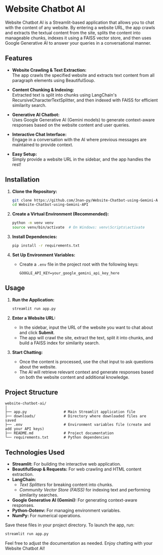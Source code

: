 # Website Chatbot AI

Website Chatbot AI is a Streamlit-based application that allows you to chat with the content of any website. By entering a website URL, the app crawls and extracts the textual content from the site, splits the content into manageable chunks, indexes it using a FAISS vector store, and then uses Google Generative AI to answer your queries in a conversational manner.

## Features

- **Website Crawling & Text Extraction:**  
  The app crawls the specified website and extracts text content from all paragraph elements using BeautifulSoup.

- **Content Chunking & Indexing:**  
  Extracted text is split into chunks using LangChain's RecursiveCharacterTextSplitter, and then indexed with FAISS for efficient similarity search.

- **Generative AI Chatbot:**  
  Uses Google Generative AI (Gemini models) to generate context-aware responses based on the website content and user queries.

- **Interactive Chat Interface:**  
  Engage in a conversation with the AI where previous messages are maintained to provide context.

- **Easy Setup:**  
  Simply provide a website URL in the sidebar, and the app handles the rest!

## Installation

1. **Clone the Repository:**
   ```bash
   git clone https://github.com/Jnan-py/Website-Chatbot-using-Gemini-API.git
   cd Website-Chatbot-using-Gemini-API
   ```

2. **Create a Virtual Environment (Recommended):**

   ```bash
   python -m venv venv
   source venv/bin/activate  # On Windows: venv\Scripts\activate
   ```

3. **Install Dependencies:**

   ```bash
   pip install -r requirements.txt
   ```

4. **Set Up Environment Variables:**
   - Create a `.env` file in the project root with the following keys:
     ```
     GOOGLE_API_KEY=your_google_gemini_api_key_here
     ```

## Usage

1. **Run the Application:**

   ```bash
   streamlit run app.py
   ```

2. **Enter a Website URL:**

   - In the sidebar, input the URL of the website you want to chat about and click **Submit**.
   - The app will crawl the site, extract the text, split it into chunks, and build a FAISS index for similarity search.

3. **Start Chatting:**
   - Once the content is processed, use the chat input to ask questions about the website.
   - The AI will retrieve relevant context and generate responses based on both the website content and additional knowledge.

## Project Structure

```
website-chatbot-ai/
│
├── app.py                 # Main Streamlit application file
├── downloads/             # Directory where downloaded files are saved
├── .env                   # Environment variables file (create and add your API keys)
├── README.md              # Project documentation
└── requirements.txt       # Python dependencies
```

## Technologies Used

- **Streamlit:** For building the interactive web application.
- **BeautifulSoup & Requests:** For web crawling and HTML content extraction.
- **LangChain:**
  - _Text Splitters_ for breaking content into chunks.
  - _Community Vector Store (FAISS)_ for indexing text and performing similarity searches.
- **Google Generative AI (Gemini):** For generating context-aware responses.
- **Python-Dotenv:** For managing environment variables.
- **NumPy:** For numerical operations.

Save these files in your project directory. To launch the app, run:

```bash
streamlit run app.py
```

Feel free to adjust the documentation as needed. Enjoy chatting with your Website Chatbot AI!

